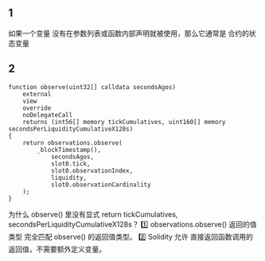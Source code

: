 ## 1

如果一个变量 没有在参数列表或函数内部声明就被使用，那么它通常是 合约的状态变量

## 2

    function observe(uint32[] calldata secondsAgos)
        external
        view
        override
        noDelegateCall
        returns (int56[] memory tickCumulatives, uint160[] memory secondsPerLiquidityCumulativeX128s)
    {
        return observations.observe(
            _blockTimestamp(),
                secondsAgos, 
                slot0.tick, 
                slot0.observationIndex, 
                liquidity, 
                slot0.observationCardinality
        );
    }
为什么 observe() 里没有显式 return tickCumulatives, secondsPerLiquidityCumulativeX128s？
1️⃣ observations.observe() 返回的值类型 完全匹配 observe() 的返回值类型。
2️⃣ Solidity 允许 直接返回函数调用的返回值，不需要额外定义变量。

